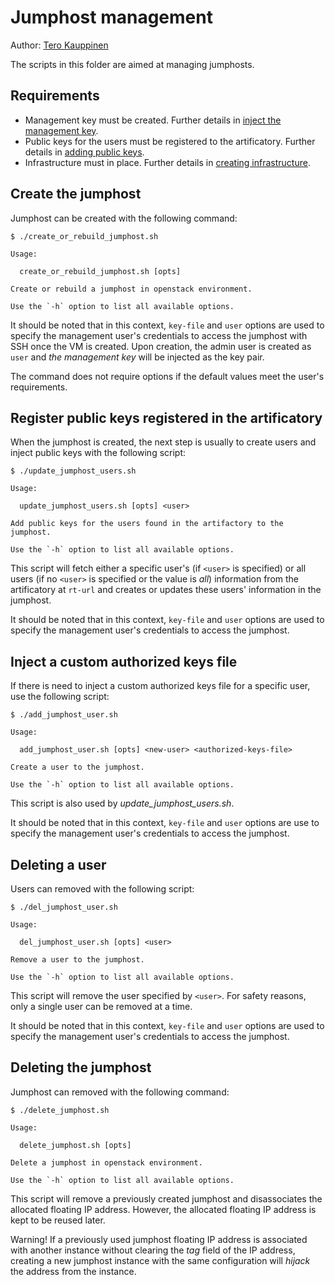 # Jumphost management

Author: [Tero Kauppinen](mailto:tero.kauppinen@est.tech)

The scripts in this folder are aimed at managing jumphosts.

## Requirements

- Management key must be created. Further details in
[inject the management key][management].
- Public keys for the users must be registered to
the artificatory. Further details in
[adding public keys][artifactory].
- Infrastructure must in place. Further details in
[creating infrastructure][infra].

[management]: ../openstack/README.md#inject-the-management-key
[infra]: ../openstack/README.md#create-infrastructure
[artifactory]: ../artifactory/README.md#adding-public-keys

## Create the jumphost

Jumphost can be created with the following command:

```console
$ ./create_or_rebuild_jumphost.sh

Usage:

  create_or_rebuild_jumphost.sh [opts]

Create or rebuild a jumphost in openstack environment.

Use the `-h` option to list all available options.
```

It should be noted that in this context, `key-file` and `user`
options are used to specify the management user's credentials to access
the jumphost with SSH once the VM is created. Upon creation, the admin
user is created as `user` and *the management key* will be injected as the
key pair.

The command does not require options if the default values meet
the user's requirements.

## Register public keys registered in the artificatory

When the jumphost is created, the next step is usually to create
users and inject public keys with the following script:

```console
$ ./update_jumphost_users.sh

Usage:

  update_jumphost_users.sh [opts] <user>

Add public keys for the users found in the artifactory to the jumphost.

Use the `-h` option to list all available options.
```

This script will fetch either a specific user's (if `<user>` is specified) or
all users (if no `<user>` is specified or the value is *all*) information from
the artificatory at `rt-url` and creates or updates these users' information
in the jumphost.

It should be noted that in this context, `key-file` and `user`
options are used to specify the management user's credentials to access the
jumphost.

## Inject a custom authorized keys file

If there is need to inject a custom authorized keys file for a specific user,
use the following script:

```console
$ ./add_jumphost_user.sh

Usage:

  add_jumphost_user.sh [opts] <new-user> <authorized-keys-file>

Create a user to the jumphost.

Use the `-h` option to list all available options.
```

This script is also used by *update_jumphost_users.sh*.

It should be noted that in this context, `key-file` and `user`
options are use to specify the management user's credentials to access the
jumphost.

## Deleting a user

Users can removed with the following script:

```console
$ ./del_jumphost_user.sh

Usage:

  del_jumphost_user.sh [opts] <user>

Remove a user to the jumphost.

Use the `-h` option to list all available options.
```

This script will remove the user specified by `<user>`. For safety reasons,
only a single user can be removed at a time.

It should be noted that in this context, `key-file` and `user`
options are used to specify the management user's credentials to access
the jumphost.

## Deleting the jumphost

Jumphost can removed with the following command:

```console
$ ./delete_jumphost.sh

Usage:

  delete_jumphost.sh [opts]

Delete a jumphost in openstack environment.

Use the `-h` option to list all available options.
```

This script will remove a previously created jumphost and disassociates the
allocated floating IP address. However, the allocated floating IP address
is kept to be reused later.

Warning! If a previously used jumphost floating IP address is associated
with another instance without clearing the *tag* field of the IP address,
creating a new jumphost instance with the same configuration
will *hijack* the address from the instance.
